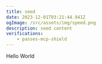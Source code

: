 ```yaml
---
title: seed
date: 2023-12-01T03:21:44.941Z
ogImage: /src/assets/img/speed.png
description: seed content
verifications:
    - passes-mcp-shield
---
```

Hello World
